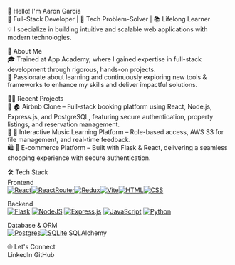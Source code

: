 👋 Hello! I'm Aaron Garcia  
🔧 Full-Stack Developer | 🎯 Tech Problem-Solver | 📚 Lifelong Learner  
💡 I specialize in building intuitive and scalable web applications with modern technologies.  
  
🚀 About Me  
🎓 Trained at App Academy, where I gained expertise in full-stack development through rigorous, hands-on projects.  
🌱 Passionate about learning and continuously exploring new tools & frameworks to enhance my skills and deliver impactful solutions.  
  
🧑‍💻 Recent Projects  
🏡 🏠 Airbnb Clone – Full-stack booking platform using React, Node.js, Express.js, and PostgreSQL, featuring secure authentication, property listings, and reservation management.  
🎵 🎼 Interactive Music Learning Platform – Role-based access, AWS S3 for file management, and real-time feedback.  
🛍️ 🛒 E-commerce Platform – Built with Flask & React, delivering a seamless shopping experience with secure authentication.  
  
🛠️ Tech Stack  
Frontend  
[![React](https://img.shields.io/badge/React-%2320232a.svg?logo=react&logoColor=%2361DAFB)](#)[![ReactRouter](https://img.shields.io/badge/React_Router-CA4245?logo=react-router&logoColor=white)](#)[![Redux](https://img.shields.io/badge/Redux-764ABC?logo=redux&logoColor=fff)](#)[![Vite](https://img.shields.io/badge/Vite-646CFF?logo=vite&logoColor=fff)](#)[![HTML](https://img.shields.io/badge/HTML-%23E34F26.svg?logo=html5&logoColor=white)](#)[![CSS](https://img.shields.io/badge/CSS-1572B6?logo=css3&logoColor=fff)](#)
  
Backend  
[![Flask](https://img.shields.io/badge/Flask-000?logo=flask&logoColor=fff)](#) [![NodeJS](https://img.shields.io/badge/Node.js-6DA55F?logo=node.js&logoColor=white)](#) [![Express.js](https://img.shields.io/badge/Express.js-%23404d59.svg?logo=express&logoColor=%2361DAFB)](#) [![JavaScript](https://img.shields.io/badge/JavaScript-F7DF1E?logo=javascript&logoColor=000)](#) [![Python](https://img.shields.io/badge/Python-3776AB?logo=python&logoColor=fff)](#)


Database & ORM  
[![Postgres](https://img.shields.io/badge/Postgres-%23316192.svg?logo=postgresql&logoColor=white)](#)[![SQLite](https://img.shields.io/badge/SQLite-%2307405e.svg?logo=sqlite&logoColor=white)](#)
 SQLAlchemy

🌐 Let's Connect  
LinkedIn GitHub  
